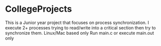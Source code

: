 # CollegeProjects
This is a Junior year project that focuses on process synchronization. I execute 2+ processes trying to read/write into a critical section then try to synchronize them.
Linux/Mac based only
Run main.c or execute main.out only
